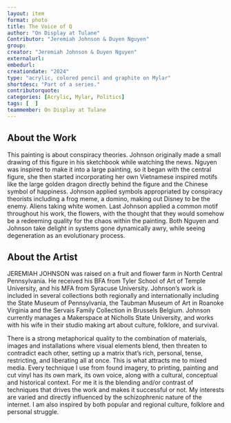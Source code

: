 ```yaml
---
layout: item
format: photo
title: The Voice of Q
author: "On Display at Tulane"
Contributor: "Jeremiah Johnson & Duyen Nguyen"
group: 
creator: "Jeremiah Johnson & Duyen Nguyen"
externalurl: 
embedurl: 
creationdate: "2024"
type: "acrylic, colored pencil and graphite on Mylar"
shortdesc: "Part of a series."
contributorquote: 
categories: [Acrylic, Mylar, Politics]
tags: [  ]
teammember: On Display at Tulane
---
```


## About the Work

This painting is about conspiracy theories. Johnson originally made a small drawing of this figure in his sketchbook while watching the news. Nguyen was inspired to make it into a large painting, so it began with the central figure, she then started incorporating her own Vietnamese inspired motifs like the large golden dragon directly behind the figure and the Chinese symbol of happiness. Johnson applied symbols appropriated by conspiracy theorists including a frog meme, a domino, making out Disney to be the enemy. Aliens taking white women. Last Johnson applied a common motif throughout his work, the flowers, with the thought that they would somehow be a redeeming quality for the chaos within the painting. Both Nguyen and Johnson take delight in systems gone dynamically awry, while seeing degeneration as an evolutionary process. 

## About the Artist

JEREMIAH JOHNSON was raised on a fruit and flower farm in North Central Pennsylvania. He received his BFA from Tyler School of Art of Temple University, and his MFA from Syracuse University. Johnson’s work is included in several collections both regionally and internationally including the State Museum of Pennsylvania, the Taubman Museum of Art in Roanoke Virginia and the Servais Family Collection in Brussels Belgium. Johnson currently manages a Makerspace at Nicholls State University, and works with his wife in their studio making art about culture, folklore, and survival. 

There is a strong metaphorical quality to the combination of materials, images and installations where visual elements blend, then threaten to contradict each other, setting up a matrix that’s rich, personal, tense, restricting, and liberating all at once. This is what attracts me to mixed media. Every technique I use from found imagery, to printing, painting and cut vinyl has its own mark, its own voice, along with a cultural, conceptual and historical context. For me it is the blending and/or contrast of techniques that drives the work and makes it successful or not. My interests are varied and directly influenced by the schizophrenic nature of the internet. I am also inspired by both popular and regional culture, folklore and personal struggle.
